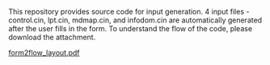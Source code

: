 This repository provides source code for input generation.
4 input files - control.cin, lpt.cin, mdmap.cin, and infodom.cin are automatically generated after the user fills in the form.
To understand the flow of the code, please download the attachment.


[form2flow_layout.pdf](https://github.com/user-attachments/files/18524752/form2flow_layout.pdf)
